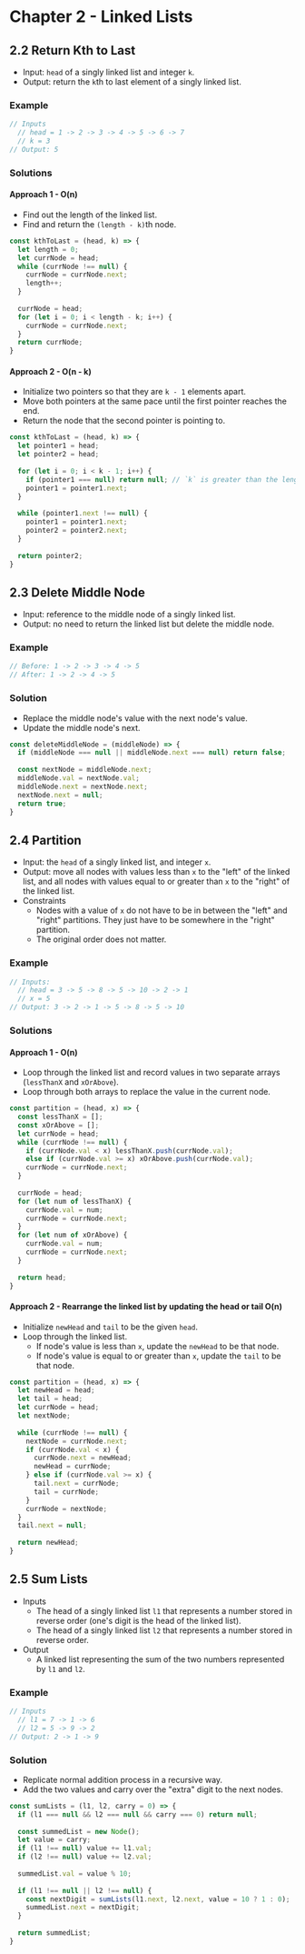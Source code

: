 # Chapter 2 - Linked Lists

## 2.2 Return Kth to Last
- Input: `head` of a singly linked list and integer `k`.
- Output: return the `k`th to last element of a singly linked list.
### Example
```js
// Inputs
  // head = 1 -> 2 -> 3 -> 4 -> 5 -> 6 -> 7
  // k = 3
// Output: 5
```
### Solutions
#### Approach 1 - O(n)
- Find out the length of the linked list.
- Find and return the `(length - k)`th node.
```js
const kthToLast = (head, k) => {
  let length = 0;
  let currNode = head;
  while (currNode !== null) {
    currNode = currNode.next;
    length++;
  }
  
  currNode = head;
  for (let i = 0; i < length - k; i++) {
    currNode = currNode.next;
  }
  return currNode;
}
```
#### Approach 2 - O(n - k)
- Initialize two pointers so that they are `k - 1` elements apart.
- Move both pointers at the same pace until the first pointer reaches the end.
- Return the node that the second pointer is pointing to.
```js
const kthToLast = (head, k) => {
  let pointer1 = head;
  let pointer2 = head;
  
  for (let i = 0; i < k - 1; i++) {
    if (pointer1 === null) return null; // `k` is greater than the length of the list.
    pointer1 = pointer1.next;
  }
  
  while (pointer1.next !== null) {
    pointer1 = pointer1.next;
    pointer2 = pointer2.next;
  }
  
  return pointer2;
}
```

## 2.3 Delete Middle Node
- Input: reference to the middle node of a singly linked list.
- Output: no need to return the linked list but delete the middle node.
### Example
```js
// Before: 1 -> 2 -> 3 -> 4 -> 5
// After: 1 -> 2 -> 4 -> 5
```
### Solution
- Replace the middle node's value with the next node's value.
- Update the middle node's next.
```js
const deleteMiddleNode = (middleNode) => {
  if (middleNode === null || middleNode.next === null) return false;
  
  const nextNode = middleNode.next;
  middleNode.val = nextNode.val;
  middleNode.next = nextNode.next;
  nextNode.next = null;
  return true;
}
```

## 2.4 Partition
- Input: the `head` of a singly linked list, and integer `x`.
- Output: move all nodes with values less than `x` to the "left" of the linked list, and all nodes with values equal to or greater than `x` to the "right" of the linked list.
- Constraints
  - Nodes with a value of `x` do not have to be in between the "left" and "right" partitions. They just have to be somewhere in the "right" partition.
  - The original order does not matter.
### Example
```js
// Inputs:
  // head = 3 -> 5 -> 8 -> 5 -> 10 -> 2 -> 1
  // x = 5
// Output: 3 -> 2 -> 1 -> 5 -> 8 -> 5 -> 10
```
### Solutions
#### Approach 1 - O(n)
- Loop through the linked list and record values in two separate arrays (`lessThanX` and `xOrAbove`).
- Loop through both arrays to replace the value in the current node.
```js
const partition = (head, x) => {
  const lessThanX = [];
  const xOrAbove = [];
  let currNode = head;
  while (currNode !== null) {
    if (currNode.val < x) lessThanX.push(currNode.val);
    else if (currNode.val >= x) xOrAbove.push(currNode.val);
    currNode = currNode.next;
  }
  
  currNode = head;
  for (let num of lessThanX) {
    currNode.val = num;
    currNode = currNode.next;
  }
  for (let num of xOrAbove) {
    currNode.val = num;
    currNode = currNode.next;
  }
  
  return head;
}
```
#### Approach 2 - Rearrange the linked list by updating the head or tail O(n)
- Initialize `newHead` and `tail` to be the given `head`.
- Loop through the linked list.
  - If node's value is less than `x`, update the `newHead` to be that node.
  - If node's value is equal to or greater than `x`, update the `tail` to be that node.
```js
const partition = (head, x) => {
  let newHead = head;
  let tail = head;
  let currNode = head;
  let nextNode;
  
  while (currNode !== null) {
    nextNode = currNode.next;
    if (currNode.val < x) {
      currNode.next = newHead;
      newHead = currNode;
    } else if (currNode.val >= x) {
      tail.next = currNode;
      tail = currNode;
    }
    currNode = nextNode;
  }
  tail.next = null;
  
  return newHead;
}
```

## 2.5 Sum Lists
- Inputs
  - The head of a singly linked list `l1` that represents a number stored in reverse order (one's digit is the head of the linked list).
  - The head of a singly linked list `l2` that represents a number stored in reverse order.
- Output
  - A linked list representing the sum of the two numbers represented by `l1` and `l2`.
### Example
```js
// Inputs
  // l1 = 7 -> 1 -> 6
  // l2 = 5 -> 9 -> 2
// Output: 2 -> 1 -> 9
```
### Solution
- Replicate normal addition process in a recursive way.
- Add the two values and carry over the "extra" digit to the next nodes.
```js
const sumLists = (l1, l2, carry = 0) => {
  if (l1 === null && l2 === null && carry === 0) return null;
  
  const summedList = new Node();
  let value = carry;
  if (l1 !== null) value += l1.val;
  if (l2 !== null) value += l2.val;
  
  summedList.val = value % 10;
  
  if (l1 !== null || l2 !== null) {
    const nextDigit = sumLists(l1.next, l2.next, value = 10 ? 1 : 0);
    summedList.next = nextDigit;
  }
  
  return summedList;
}
```
